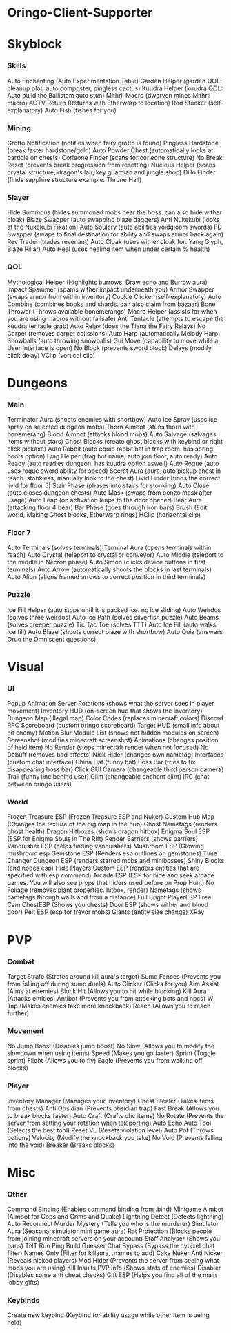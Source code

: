 # Oringo-Client-Supporter

# Skyblock
### Skills
Auto Enchanting (Auto Experimentation Table)
Garden Helper (garden QOL: cleanup plot, auto composter, pingless cactus)
Kuudra Helper (kuudra QOL: Auto build the Ballistam auto stun)
Mithril Macro (dwarven mines Mithril macro)
AOTV Return (Returns with Etherwarp to location)
Rod Stacker (self-explanatory)
Auto Fish (fishes for you)

### Mining
Grotto Notification (notifies when fairy grotto is found)
Pingless Hardstone (break faster hardstone/gold)
Auto Powder Chest (automatically looks at particle on chests)
Corleone Finder (scans for corleone structure)
No Break Reset (prevents break progression from resetting)
Nucleus Helper (scans crystal structure, dragon's lair, key guardian and jungle shop)
Dillo Finder (finds sapphire structure example: Throne Hall)

### Slayer
Hide Summons (hides summoned mobs near the boss. can also hide wither cloak)
Blaze Swapper (auto swapping blaze daggers)
Anti Nukekubi (looks at the Nukekubi Fixation)
Auto Soulcry (auto abilities voidgloom swords)
FD Swapper (swaps to final destination for ability and swaps armor back again)
Rev Trader (trades revenant)
Auto Cloak (uses wither cloak for: Yang Glyph, Blaze Pillar)
Auto Heal (uses healing item when under certain % health)

### QOL
Mythological Helper (Highlights burrows, Draw echo and Burrow aura)
Impact Spammer (spams wither impact underneath you)
Armor Swapper (swaps armor from within inventory)
Cookie Clicker (self-explanatory)
Auto Combine (combines books and shards. can also claim from bazaar)
Bone Thrower (Throws available bonemerangs)
Macro Helper (assists for when you are using macros without failsafe)
Anti Tentacle (attempts to escape the kuudra tentacle grab)
Auto Relay (does the Tiana the Fairy Relays)
No Carpet (removes carpet colissions)
Auto Harp (automatically Melody Harp
Snowballs (auto throwing snowballs)
Gui Move (capability to move while a User Interface is open)
No Block (prevents sword block)
Delays (modify click delay)
VClip (vertical clip)

# Dungeons
### Main
Terminator Aura (shoots enemies with shortbow)
Auto Ice Spray (uses ice spray on selected dungeon mobs)
Thorn Aimbot (stuns thorn with bonemerang)
Blood Aimbot (attacks blood mobs)
Auto Salvage (salvages items without stars)
Ghost Blocks (create ghost blocks with keybind or right click pickaxe)
Auto Rabbit (auto equip rabbit hat in trap room. has spring boots option)
Frag Helper (frag bot name, auto join floor, auto ready)
Auto Ready (auto readies dungeon. has kuudra option aswell)
Auto Rogue (auto uses rogue sword ability for speed)
Secret Aura (aura, auto pickup chest in reach. stonkless, manually look to the chest)
Livid Finder (finds the correct livid for floor 5)
Stair Phase (phases into stairs for stonking)
Auto Close (auto closes dungeon chests)
Auto Mask (swaps from bonzo mask after usage)
Auto Leap (on activation leaps to the door opener)
Bear Aura (attacking floor 4 bear)
Bar Phase (goes through iron bars)
Brush (Edit world, Making Ghost blocks, Etherwarp rings)
HClip (horizontal clip)

### Floor 7
Auto Terminals (solves terminals)
Terminal Aura (opens terminals within reach)
Auto Crystal (teleport to crystal or conveyor)
Auto Middle (teleport to the middle in Necron phase)
Auto Simon (clicks device buttons in first terminals)
Auto Arrow (automatically shoots the blocks in last terminals)
Auto Align (aligns framed arrows to correct position in third terminals)

### Puzzle
Ice Fill Helper (auto stops until it is packed ice. no ice sliding)
Auto Weirdos (solves three weirdos)
Auto Ice Path (solves silverfish puzzle)
Auto Beams (solves creeper puzzle)
Tic Tac Toe (solves TTT)
Auto Ice Fill (auto walks ice fill)
Auto Blaze (shoots correct blaze with shortbow)
Auto Quiz (answers Oruo the Omniscent questions)

# Visual
### UI
Popup Animation
Server Rotations (shows what the server sees in player movement)
Inventory HUD (on-screen hud that shows the inventory)
Dungeon Map (illegal map)
Color Codes (replaces minecraft colors)
Discord RPC
Scoreboard (custom oringo scoreboard)
Target HUD (small info about hit enemy)
Motion Blur
Module List (shows not hidden modules on screen)
Screenshot (modifies minecraft screenshot)
Animations (changes position of held item)
No Render (stops minecraft render when not focused)
No Debuff (removes bad effects)
Nick Hider (changes own nametag)
Interfaces (custom chat interface)
China Hat (funny hat)
Boss Bar (tries to fix disappearing boss bar)
Click GUI
Camera (changeable third person camera)
Trail (funny line behind user)
Glint (changeable enchant glint)
IRC (chat between oringo users)

### World
Frozen Treasure ESP (Frozen Treasure ESP and Nuker)
Custom Hub Map (Changes the texture of the big map in the hub)
Ghost Nametags (renders ghost health)
Dragon Hitboxes (shows dragon hitbox)
Enigma Soul ESP (ESP for Enigma Souls in The Rift)
Render Barriers (shows barriers)
Vanquisher ESP (helps finding vanquishers)
Mushroom ESP (Glowing mushroom esp
Gemstone ESP (Renders esp outlines on gemstones)
Time Changer
Dungeon ESP (renders starred mobs and minibosses)
Shiny Blocks (end nodes esp)
Hide Players
Custom ESP (renders entities that are specified with esp command)
Arcade ESP (ESP for hide and seek arcade games. You will also see props that hiders used before on Prop Hunt)
No Foliage (removes plant properties. hitbox, render)
Nametags (shows nametags through walls and from a distance)
Full Bright
PlayerESP
Free Cam
ChestESP (Shows you chests)
Door ESP (shows wither and blood door)
Pelt ESP (esp for trevor mobs)
Giants (entity size change)
XRay

# PVP
### Combat
Target Strafe (Strafes around kill aura's target)
Sumo Fences (Prevents you from falling off during sumo duels)
Auto Clicker (Clicks for you)
Aim Assist (Aims at enemies)
Block Hit (Allows you to hit while blocking)
Kill Aura (Attacks entities)
Antibot (Prevents you from attacking bots and npcs)
W Tap (Makes enemies take more knockback)
Reach (Allows you to reach further)

### Movement
No Jump Boost (Disables jump boost)
No Slow (Allows you to modify the slowdown when using items)
Speed (Makes you go faster)
Sprint (Toggle sprint)
Flight (Allows you to fly)
Eagle (Prevents you from walking off blocks)

### Player
Inventory Manager (Manages your inventory)
Chest Stealer (Takes items from chests)
Anti Obsidian (Prevents obsidian trap)
Fast Break (Allows you to break blocks faster)
Auto Craft (Crafts uhc items)
No Rotate (Prevents the server from setting your rotation when teleporting)
Auto Echo
Auto Tool (Selects the best tool)
Reset VL (Resets violation level)
Auto Pot (Throws potions)
Velocity (Modify the knockback you take)
No Void (Prevents falling into the void)
Breaker (Breaks blocks)

# Misc
### Other
Command Binding (Enables command binding from .bind)
Minigame Aimbot (Aimbot for Cops and Crims and Quake)
Lightning Detect (Detects lightning)
Auto Reconnect
Murder Mystery (Tells you who is the murderer)
Simulator Aura (Seasonal simulator mini game aura)
Rat Protection (Blocks people from joining minecraft servers on your account)
Staff Analyser (Shows you bans)
TNT Run Ping
Build Guesser
Chat Bypass (Bypass the hypixel chat filter)
Names Only (Filter for killaura, .names to add)
Cake Nuker
Anti Nicker (Reveals nicked players)
Mod Hider (Prevents the server from seeing what mods you are using)
Kill Insults
PVP Info (Shows stats of enemies)
Disabler (Disables some anti cheat checks)
Gift ESP (Helps you find all of the main lobby gifts)

### Keybinds
Create new keybind (Keybind for ability usage while other item is being held)
